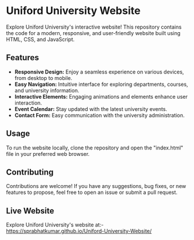 # Uniford University Website

Explore Uniford University's interactive website! This repository contains the code for a modern, responsive, and user-friendly website built using HTML, CSS, and JavaScript.

## Features

- **Responsive Design:** Enjoy a seamless experience on various devices, from desktop to mobile.
- **Easy Navigation:** Intuitive interface for exploring departments, courses, and university information.
- **Interactive Elements:** Engaging animations and elements enhance user interaction.
- **Event Calendar:** Stay updated with the latest university events.
- **Contact Form:** Easy communication with the university administration.

## Usage

To run the website locally, clone the repository and open the "index.html" file in your preferred web browser.

## Contributing

Contributions are welcome! If you have any suggestions, bug fixes, or new features to propose, feel free to open an issue or submit a pull request.

## Live Website

Explore Uniford University's website at:-https://sprabhatkumar.github.io/Uniford-University-Website/
